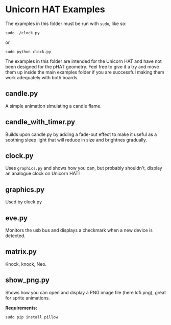 Unicorn HAT Examples
====================

The examples in this folder must be run with `sudo`, like so:

    sudo ./clock.py

or

    sudo python clock.py


The examples in this folder are intended for the Unicorn HAT and have not been designed for the pHAT geometry. Feel free to give it a try and move them up inside the main examples folder if you are successful making them work adequately with both boards.

candle.py
---------

A simple animation simulating a candle flame.

candle_with_timer.py
--------------------

Builds upon candle.py by adding a fade-out effect to make it useful as a soothing sleep light that will reduce in size and brightnes gradually.

clock.py
--------

Uses `graphics.py` and shows how you can, but probably shouldn't, display an analogue clock on Unicorn HAT!

graphics.py
-----------

Used by clock.py

eve.py
------

Monitors the usb bus and displays a checkmark when a new device is detected.

matrix.py
---------

Knock, knock, Neo.

show_png.py
-----------

Shows how you can open and display a PNG image file (here lofi.png), great for sprite animations.

**Requirements:**

    sudo pip install pillow
